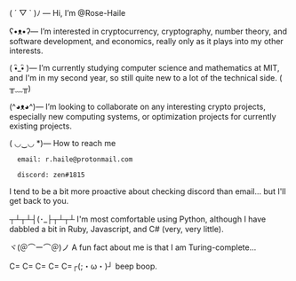 ( ´ ▽ ` )ﾉ — Hi, I’m @Rose-Haile
 
 ʕ•ᴥ•ʔ— I’m interested in cryptocurrency, cryptography, number theory, and software development, and economics, really only as it plays into my other interests.
 
 ( •ิ_•ิ )— I’m currently studying computer science and mathematics at MIT, and I'm in my second year, so still quite new to a lot of the technical side. ( ╥﹏╥)
 
 (^◕ᴥ◕^)— I’m looking to collaborate on any interesting crypto projects, especially new computing systems, or optimization projects for currently existing projects.
 
 ( ◡‿◡ *)—   How to reach me
      
      email: r.haile@protonmail.com
      
      discord: zen#1815
      
 I tend to be a bit more proactive about checking discord than email... but I'll get back to you.

 
┬┴┬┴┤(･_├┬┴┬┴   I'm most comfortable using Python, although I have dabbled a bit in Ruby, Javascript, and C# (very, very little).
 
  ヾ(＠⌒ー⌒＠)ノ   A fun fact about me is that I am Turing-complete...

C= C= C= C= C=┌(;・ω・)┘   beep boop.

<!---
Rose-Haile/Rose-Haile is a ✨ special ✨ repository because its `README.md` (this file) appears on your GitHub profile.
You can click the Preview link to take a look at your changes.
--->
